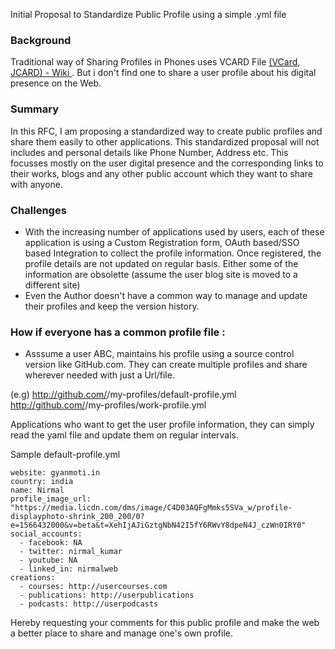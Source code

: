 Initial Proposal to Standardize Public Profile using a simple .yml file

### Background 

Traditional way of Sharing Profiles in Phones uses VCARD File
[(VCard, JCARD) - Wiki ](https://en.wikipedia.org/wiki/VCard#jCard). But i don't find one to share a user profile about his  digital presence on the Web.

### Summary

In this RFC, I am proposing a standardized way to create public profiles and share them easily to other applications. This standardized proposal will not includes and personal details like Phone Number, Address etc. This focusses mostly on the user digital presence and the corresponding links to their works, blogs and any other public account which they want to share with anyone.

### Challenges
- With the increasing number of applications used by users, each of these application is using a Custom Registration form, OAuth based/SSO based Integration to collect the profile information. Once registered, the profile details are not updated on regular basis. Either some of the information are obsolette (assume the user blog site is moved to a different site)
- Even the Author doesn't have a common way to manage and update their profiles and keep the version history.


### How if everyone has a common profile file :

- Asssume a user ABC, maintains his profile using a source control version like GitHub.com. They can create multiple profiles and share wherever needed with just a Url/file.

(e.g) 
http://github.com/<ABC>/my-profiles/default-profile.yml
http://github.com/<ABC>/my-profiles/work-profile.yml
  

Applications who want to get the user profile information, they can simply read the yaml file and update them on regular intervals.

Sample default-profile.yml

```
website: gyanmoti.in
country: india
name: Nirmal
profile_image_url: "https://media.licdn.com/dms/image/C4D03AQFgMmks5SVa_w/profile-displayphoto-shrink_200_200/0?e=1566432000&v=beta&t=XehIjAJiGztgNbN42I5fY6RWvY8dpeN4J_czWn0IRY0"
social_accounts: 
  - facebook: NA
  - twitter: nirmal_kumar
  - youtube: NA
  - linked_in: nirmalweb
creations:
  - courses: http://usercourses.com
  - publications: http://userpublications
  - podcasts: http://userpodcasts

```

Hereby requesting your comments for this public profile and make the web a better place to share and manage one's own profile.



